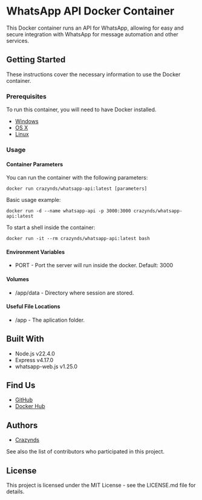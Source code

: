 # WhatsApp API Docker Container

This Docker container runs an API for WhatsApp, allowing for easy and secure integration with WhatsApp for message automation and other services.

## Getting Started

These instructions cover the necessary information to use the Docker container.

### Prerequisites

To run this container, you will need to have Docker installed.

* [Windows](https://docs.docker.com/windows/started)
* [OS X](https://docs.docker.com/mac/started/)
* [Linux](https://docs.docker.com/linux/started/)

### Usage

#### Container Parameters

You can run the container with the following parameters:

```shell
docker run crazynds/whatsapp-api:latest [parameters]
```

Basic usage example:
```shell
docker run -d --name whatsapp-api -p 3000:3000 crazynds/whatsapp-api:latest
```

To start a shell inside the container:
```shell
docker run -it --rm crazynds/whatsapp-api:latest bash

```

#### Environment Variables
* PORT - Port the server will run inside the docker. Default: 3000

#### Volumes
* /app/data - Directory where session are stored.

#### Useful File Locations
* /app - The aplication folder.

## Built With

* Node.js v22.4.0
* Express v4.17.0
* whatsapp-web.js v1.25.0

## Find Us

* [GitHub](https://github.com/crazynds/Whatsapp-Api)
* [Docker Hub](https://hub.docker.com/r/crazynds/whatsapp-api)


## Authors
* [Crazynds](https://github.com/crazynds)

See also the list of contributors who participated in this project.

## License

This project is licensed under the MIT License - see the LICENSE.md file for details.

